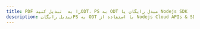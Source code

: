 ---title: PDF را به  تبدیل کنیدODT، PS به ODT مبدل رایگان یا Nodejs SDKdescription: تبدیل رایگانPS به ODT با استفاده از Nodejs Cloud APIs & SDK همچنین اسناد PDF را در Cloud ایجاد، ویرایش و رندر کنید.---